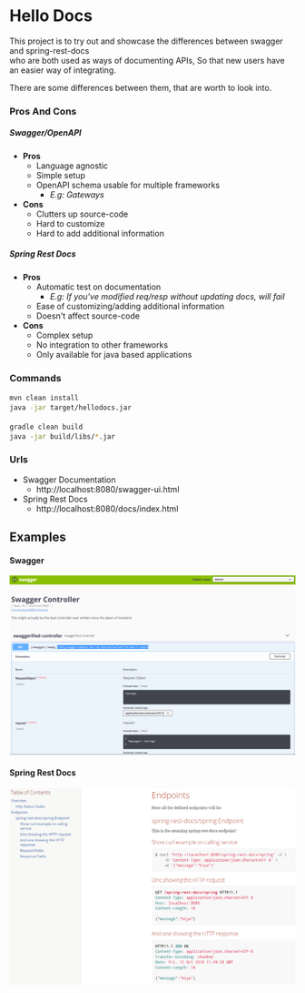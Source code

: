# Hello Docs

This project is to try out and showcase the differences between swagger and spring-rest-docs  
who are both used as ways of documenting APIs, So that new users have an easier way of integrating.

There are some differences between them, that are worth to look into.

### Pros And Cons
##### Swagger/OpenAPI
* __Pros__
  - Language agnostic
  - Simple setup
  - OpenAPI schema usable for multiple frameworks
    - *E.g: Gateways*
* __Cons__
  - Clutters up source-code
  - Hard to customize
  - Hard to add additional information

##### Spring Rest Docs
* __Pros__
  - Automatic test on documentation
    - *E.g: If you've modified req/resp without updating docs, will fail*
  - Ease of customizing/adding additional information
  - Doesn't affect source-code
* __Cons__
  - Complex setup
  - No integration to other frameworks
  - Only available for java based applications
  
### Commands 
```bash
mvn clean install
java -jar target/hellodocs.jar

gradle clean build
java -jar build/libs/*.jar
```

### Urls

* Swagger Documentation 
  - http://localhost:8080/swagger-ui.html
* Spring Rest Docs
  - http://localhost:8080/docs/index.html

## Examples

#### Swagger
![Swagger](swagger-example.PNG)

#### Spring Rest Docs
![Swagger](spring-rest-docs-example.PNG)
